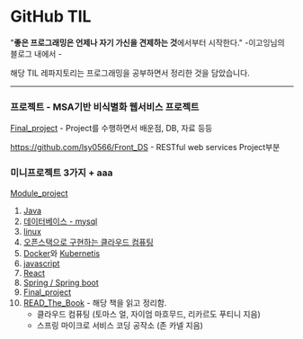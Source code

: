 # GitHub TIL

"**좋은 프로그래밍은 언제나 자기 가신을 견제하는 것**에서부터 시작한다." -이고잉님의 블로그 내에서 -

해당 TIL 레파지토리는 프로그래밍을 공부하면서 정리한 것을 담았습니다. 

---

### 프로젝트 - MSA기반 비식별화 웹서비스 프로젝트

[Final_project](https://github.com/SeolRoh/TIL/tree/master/Final_project) - Project를 수행하면서 배운점, DB, 자료 등등

https://github.com/lsy0566/Front_DS - RESTful web services Project부분

### 미니프로젝트 3가지 + aaa

[Module_project](https://github.com/SeolRoh/TIL/tree/master/Module_project)



1. [Java](https://github.com/SeolRoh/TIL/tree/master/Java)
2. [데이터베이스 - mysql](https://github.com/SeolRoh/TIL/tree/master/mysql)
3. [linux](https://github.com/SeolRoh/TIL/tree/master/linux)
4. [오픈스택으로 구현하는 클라우드 컴퓨팅](https://github.com/SeolRoh/TIL/tree/master/Private_Cloud_Developement)
5. [Docker](https://github.com/SeolRoh/TIL/tree/master/Docker)와 [Kubernetis](https://github.com/SeolRoh/TIL/tree/master/K8s)
6. [javascript](https://github.com/SeolRoh/TIL/tree/master/javascript)
7. [React](https://github.com/SeolRoh/TIL/tree/master/React)
8. [Spring / Spring boot](https://github.com/SeolRoh/TIL/tree/master/Spring)
9. [Final_project](https://github.com/SeolRoh/TIL/tree/master/Final_project) 
10. [READ_The_Book](https://github.com/SeolRoh/TIL/tree/master/READ_The_Book) - 해당 책을 읽고 정리함.
    + 클라우드 컴퓨팅 (토마스 얼, 자이엄 마흐무드, 리카르도 푸티니 지음)
    + 스프링 마이크로 서비스 코딩 공작소 (존 카넬 지음)

